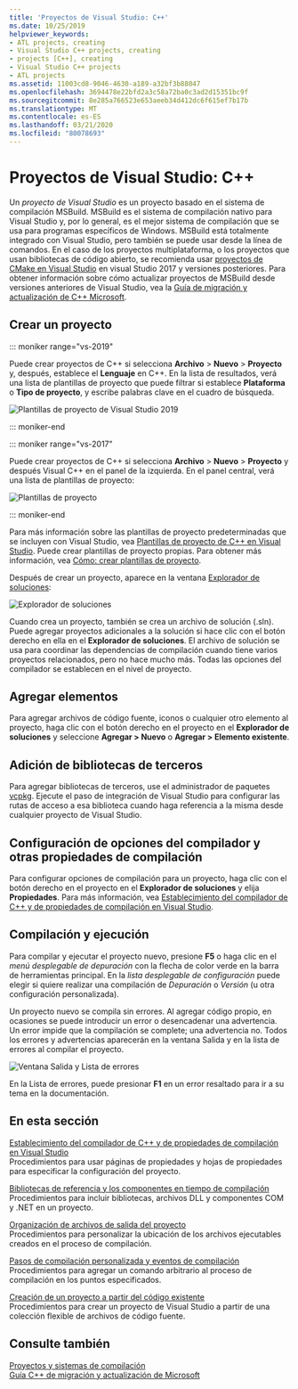 ```yaml
---
title: 'Proyectos de Visual Studio: C++'
ms.date: 10/25/2019
helpviewer_keywords:
- ATL projects, creating
- Visual Studio C++ projects, creating
- projects [C++], creating
- Visual Studio C++ projects
- ATL projects
ms.assetid: 11003cd8-9046-4630-a189-a32bf3b88047
ms.openlocfilehash: 3694478e22bfd2a3c58a72ba0c3ad2d15351bc9f
ms.sourcegitcommit: 8e285a766523e653aeeb34d412dc6f615ef7b17b
ms.translationtype: MT
ms.contentlocale: es-ES
ms.lasthandoff: 03/21/2020
ms.locfileid: "80078693"
---
```

# <a name="visual-studio-projects---c"></a>Proyectos de Visual Studio: C++

Un *proyecto de Visual Studio* es un proyecto basado en el sistema de compilación MSBuild. MSBuild es el sistema de compilación nativo para Visual Studio y, por lo general, es el mejor sistema de compilación que se usa para programas específicos de Windows. MSBuild está totalmente integrado con Visual Studio, pero también se puede usar desde la línea de comandos. En el caso de los proyectos multiplataforma, o los proyectos que usan bibliotecas de código abierto, se recomienda usar [proyectos de CMake en Visual Studio](cmake-projects-in-visual-studio.md) en visual Studio 2017 y versiones posteriores. Para obtener información sobre cómo actualizar proyectos de MSBuild desde versiones anteriores de Visual Studio, vea la [Guía de migración y actualización de C++ Microsoft](../porting/visual-cpp-porting-and-upgrading-guide.md).

## <a name="create-a-project"></a>Crear un proyecto

::: moniker range="vs-2019"

Puede crear proyectos de C++ si selecciona **Archivo** > **Nuevo** > **Proyecto** y, después, establece el **Lenguaje** en C++. En la lista de resultados, verá una lista de plantillas de proyecto que puede filtrar si establece **Plataforma** o **Tipo de proyecto**, y escribe palabras clave en el cuadro de búsqueda.

   ![Plantillas de proyecto de Visual Studio 2019](../build/media/vs2019-choose-console-app.png "Cuadro de diálogo Nuevo proyecto de Visual Studio 2019")

::: moniker-end

::: moniker range="vs-2017"

Puede crear proyectos de C++ si selecciona **Archivo** > **Nuevo** > **Proyecto** y después Visual C++ en el panel de la izquierda. En el panel central, verá una lista de plantillas de proyecto:

   ![Plantillas de proyecto](../overview/media/vs2017-new-project.png "Cuadro de diálogo Nuevo proyecto de Visual Studio 2017")

::: moniker-end

Para más información sobre las plantillas de proyecto predeterminadas que se incluyen con Visual Studio, vea [Plantillas de proyecto de C++ en Visual Studio](reference/visual-cpp-project-types.md). Puede crear plantillas de proyecto propias. Para obtener más información, vea [Cómo: crear plantillas de proyecto](/visualstudio/ide/how-to-create-project-templates).

Después de crear un proyecto, aparece en la ventana [Explorador de soluciones](/visualstudio/ide/solutions-and-projects-in-visual-studio):

   ![Explorador de soluciones](media/mathlibrary-solution-explorer-153.png)

Cuando crea un proyecto, también se crea un archivo de solución (.sln). Puede agregar proyectos adicionales a la solución si hace clic con el botón derecho en ella en el **Explorador de soluciones**. El archivo de solución se usa para coordinar las dependencias de compilación cuando tiene varios proyectos relacionados, pero no hace mucho más. Todas las opciones del compilador se establecen en el nivel de proyecto.

## <a name="add-items"></a>Agregar elementos

Para agregar archivos de código fuente, iconos o cualquier otro elemento al proyecto, haga clic con el botón derecho en el proyecto en el **Explorador de soluciones** y seleccione **Agregar > Nuevo** o **Agregar > Elemento existente**.

## <a name="add-third-party-libraries"></a>Adición de bibliotecas de terceros

Para agregar bibliotecas de terceros, use el administrador de paquetes [vcpkg](vcpkg.md). Ejecute el paso de integración de Visual Studio para configurar las rutas de acceso a esa biblioteca cuando haga referencia a la misma desde cualquier proyecto de Visual Studio.

## <a name="set-compiler-options-and-other-build-properties"></a>Configuración de opciones del compilador y otras propiedades de compilación

Para configurar opciones de compilación para un proyecto, haga clic con el botón derecho en el proyecto en el **Explorador de soluciones** y elija **Propiedades**. Para más información, vea [Establecimiento del compilador de C++ y de propiedades de compilación en Visual Studio](working-with-project-properties.md).

## <a name="compile-and-run"></a>Compilación y ejecución

Para compilar y ejecutar el proyecto nuevo, presione **F5** o haga clic en el *menú desplegable de depuración* con la flecha de color verde en la barra de herramientas principal. En la *lista desplegable de configuración* puede elegir si quiere realizar una compilación de *Depuración* o *Versión* (u otra configuración personalizada).

Un proyecto nuevo se compila sin errores. Al agregar código propio, en ocasiones se puede introducir un error o desencadenar una advertencia. Un error impide que la compilación se complete; una advertencia no. Todos los errores y advertencias aparecerán en la ventana Salida y en la lista de errores al compilar el proyecto.

   ![Ventana Salida y Lista de errores](../overview/media/vs2017-output-error-list.png)

En la Lista de errores, puede presionar **F1** en un error resaltado para ir a su tema en la documentación.

## <a name="in-this-section"></a>En esta sección

[Establecimiento del compilador de C++ y de propiedades de compilación en Visual Studio](working-with-project-properties.md)<br/>
Procedimientos para usar páginas de propiedades y hojas de propiedades para especificar la configuración del proyecto.

[Bibliotecas de referencia y los componentes en tiempo de compilación](adding-references-in-visual-cpp-projects.md)<br/>
Procedimientos para incluir bibliotecas, archivos DLL y componentes COM y .NET en un proyecto.

[Organización de archivos de salida del proyecto](how-to-organize-project-output-files-for-builds.md)<br/>
Procedimientos para personalizar la ubicación de los archivos ejecutables creados en el proceso de compilación.

[Pasos de compilación personalizada y eventos de compilación](understanding-custom-build-steps-and-build-events.md)<br/>
Procedimientos para agregar un comando arbitrario al proceso de compilación en los puntos especificados.

[Creación de un proyecto a partir del código existente](how-to-create-a-cpp-project-from-existing-code.md)<br/>
Procedimientos para crear un proyecto de Visual Studio a partir de una colección flexible de archivos de código fuente.

## <a name="see-also"></a>Consulte también

[Proyectos y sistemas de compilación](projects-and-build-systems-cpp.md)<br>
[Guía C++ de migración y actualización de Microsoft](../porting/visual-cpp-porting-and-upgrading-guide.md)
